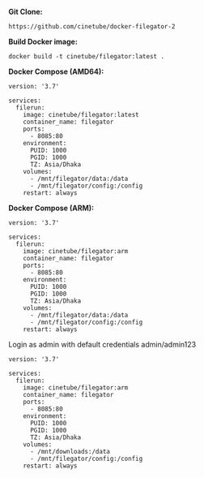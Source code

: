 **Git Clone:**
```
https://github.com/cinetube/docker-filegator-2
```

**Build Docker image:**

```
docker build -t cinetube/filegator:latest .
```

**Docker Compose (AMD64):**

```
version: '3.7'

services:
  filerun:
    image: cinetube/filegator:latest
    container_name: filegator
    ports:
      - 8085:80
    environment:
      PUID: 1000
      PGID: 1000
      TZ: Asia/Dhaka
    volumes:
      - /mnt/filegator/data:/data
      - /mnt/filegator/config:/config
    restart: always
```

**Docker Compose (ARM):**

```
version: '3.7'

services:
  filerun:
    image: cinetube/filegator:arm
    container_name: filegator
    ports:
      - 8085:80
    environment:
      PUID: 1000
      PGID: 1000
      TZ: Asia/Dhaka
    volumes:
      - /mnt/filegator/data:/data
      - /mnt/filegator/config:/config
    restart: always    
```    

Login as admin with default credentials admin/admin123

```
version: '3.7'

services:
  filerun:
    image: cinetube/filegator:arm
    container_name: filegator
    ports:
      - 8085:80
    environment:
      PUID: 1000
      PGID: 1000
      TZ: Asia/Dhaka
    volumes:
      - /mnt/downloads:/data
      - /mnt/filegator/config:/config
    restart: always    
```
